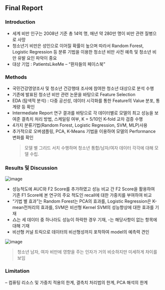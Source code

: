 ## Final Report
 
### Introduction
 - 세계 비만 인구는 2008년 기준 총 14억 명, 매년 약 280만 명이 비만 관련 질병으로 사망
 - 청소년기 비만은 성인으로 이어질 확률이 높으며 따라서 Random Forest, Logistic Regression 등 분류 기법을 이용한 청소년 비만 사전 예측 및 청소년 비만 유발 요인 파악이 중요
 - 대상 기업 : PatientsLikeMe – “환자들의 페이스북”
 
### Methods
- 국민건강영양조사 및 청소년 건강행태 조사에 참여한 청소년 대상으로 분석 수행
- 기존에 발표된 청소년 비만 관련 논문을 바탕으로 Feature Selection
- EDA (탐색적 분석) : 다중 공선성, 데이터 시각화를 통한 Feature의 Value 분포, 통계량 등 확인
- Intermediate Report 연구 결과를 바탕으로 각 데이터별로 모델의 최고 성능을 보여준 결측치 처리 방법, 스케일링 여부, K = 5/10인 K-fold 교차 검증 수행
- 4가지 분류기법(Random Forest, Logistic Regression, SVM, MLP)사용
- 추가적으로 오버샘플링, PCA, K-Means 기법을 이용하여 모델의 Performance 변화를 확인
  > 모델 별 그리드 서치 수행하며 청소년 통합/남자/여자 데이터 각각에 대해 모델 수립.
 
### Results 및 Discussion
 ![image](https://user-images.githubusercontent.com/28617435/122830384-3a474f00-d323-11eb-9416-57d8202073ac.png)
 
 - 성능척도에 AUC와 F2 Score를 추가하였고 성능 비교 간 F2 Score을 활용하여 기존 F1 Score에 본 연구의 주요 척도인 recall에 대한 가중치를 부여하여 비교
 - “기법 별 효과”는 Random Forest는 PCA의 효과를, Logistic Regression은 K-mean전처리의 효과를, SVM은 비선형 Kernel SVM의 성능향상에 대한 효과를 기재
 - △는 세 데이터 중 하나라도 성능이 하락한 경우 기재, -는 해당사항이 없는 항목에 대해 기재
 - 비선형 커널 트릭으로 데이터의 비선형성까지 포착하여 model의 예측력 견인
 
 ![image](https://user-images.githubusercontent.com/28617435/122830458-53500000-d323-11eb-9ec3-c92de85f3762.png)

   >  청소년 남자, 여자 비만에 영향을 주는 인자가 거의 비슷하지만 미세하게 차이를 보임
  
### Limitation 
– 컴퓨팅 리소스 및 가중치 적용의 한계, 결측치 처리법의 한계, PCA 해석의 한계
